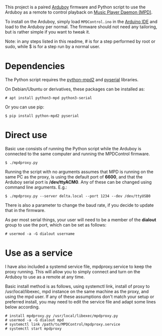 This project is a paired [Arduboy](https://arduboy.com) firmware and Python script to use the
Arduboy as a remote to control playback on [Music Player Daemon (MPD)](https://www.musicpd.org/).

To install on the Arduboy, simply load ``MPDControl.ino`` in the 
[Arduino IDE](https://www.arduino.cc/en/software) and load to the Arduboy per normal.
The firmware should not
need any tailoring, but is rather simple if you want to tweak it.

Note: in any steps listed in this readme, # is for a step performed by root or sudo,
while $ is for a step run by a normal user.

# Dependencies

The Python script requires the [python-mpd2](https://github.com/Mic92/python-mpd2) and
[pyserial](https://github.com/pyserial/pyserial) libraries.

On Debian/Ubuntu or derivatives, these packages can be installed as:

    # apt install python3-mpd python3-serial

Or you can use pip:

    $ pip install python-mpd2 pyserial

# Direct use

Basic use consists of running the Python script while the Arduboy is
connected to the same computer and running the MPDControl firmware.

    $ ./mpdproxy.py

Running the script with no arguments assumes that MPD is running on the
same PC as the proxy, is using the default port of **6600**, and
that the Arduboy serial port is **/dev/ttyACM0**. Any of these
can be changed using command line arguments. E.g.:

    $ ./mpdproxy.py --server delta.local --port 1234 --dev /dev/ttyUSB0
    
There is also a parameter to change the baud rate, if you decide to update
that in the firmware.

As per most serial things, your user will need to be a member of the **dialout** group
to use the port, which can be set as follows:

    # usermod -a -G dialout username

# Use as a service

I have also included a systemd service file, mpdproxy.service to keep
the proxy running. This will allow you to simply connect and turn on
the Arduboy to use as a remote at any time.

Basic install method is as follows, using systemctl link, install
of proxy to /usr/local/libexec, mpd instance on the same machine as the
proxy, and using the mpd user. If any of these assumptions don't match
your setup or preferred install, you may need to edit the service file
and adapt some lines below according.

    # install mpdproxy.py /usr/local/libexec/mpdproxy.py
    # usermod -a -G dialout mpd
    # systemctl link /path/to/MPDControl/mpdproxy.service
    # systemctl start mpdproxy


